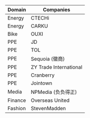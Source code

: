 | Domain | Companies |
| --- | --- |
| Energy | CTECHi |
| Energy | CARKU |
| Bike | OUXI |
| PPE | JD |
| PPE | TOL |
| PPE | Sequoia (徽商) |
| PPE | ZY Trade International |
| PPE | Cranberry |
| PPE | Jointown |
| Media | NPMedia (负负得正) |
| Finance | Overseas United |
| Fashion | StevenMadden |

